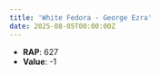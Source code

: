 ```yaml
---
title: 'White Fedora - George Ezra'
date: 2025-08-05T00:00:00Z
---
```

- **RAP**: 627
- **Value**: -1
